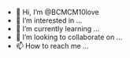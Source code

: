 - 👋 Hi, I’m @BCMCM10love
- 👀 I’m interested in ...
- 🌱 I’m currently learning ...
- 💞️ I’m looking to collaborate on ...
- 📫 How to reach me ...

<!---
BCMCM10love/BCMCM10love is a ✨ special ✨ repository because its `README.md` (this file) appears on your GitHub profile.
You can click the Preview link to take a look at your changes.
--->
